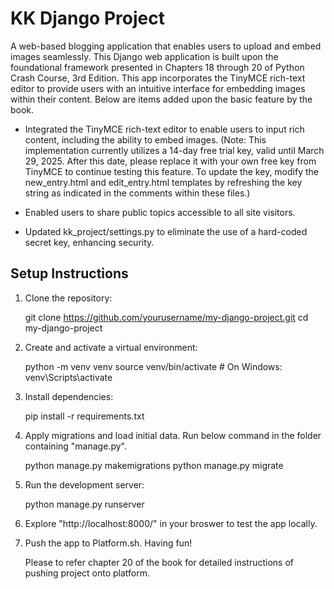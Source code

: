 
# KK Django Project
A web-based blogging application that enables users to upload and embed images seamlessly.
This Django web application is built upon the foundational framework presented in Chapters 18 through 20 of Python Crash Course, 3rd Edition. This app incorporates the TinyMCE rich-text editor to provide users with an intuitive interface for embedding images within their content. Below are items added upon the basic feature by the book. 
 
* Integrated the TinyMCE rich-text editor to enable users to input rich content, including the ability to embed images.
    (Note: This implementation currently utilizes a 14-day free trial key, valid until March 29, 2025. After this date, please replace it with your own free key from TinyMCE to continue testing this feature. To update the key, modify the new_entry.html and edit_entry.html templates by refreshing the key string as indicated in the comments within these files.)

* Enabled users to share public topics accessible to all site visitors.  

* Updated kk_project/settings.py to eliminate the use of a hard-coded secret key,  enhancing security.





## Setup Instructions
1. Clone the repository:

   git clone https://github.com/yourusername/my-django-project.git
   cd my-django-project

2. Create and activate a virtual environment:

   python -m venv venv
   source venv/bin/activate  # On Windows: venv\Scripts\activate

3. Install dependencies:

   pip install -r requirements.txt


4. Apply migrations and load initial data. Run below command in the folder containing "manage.py".

   python manage.py makemigrations
   python manage.py migrate


6. Run the development server:

   python manage.py runserver

7. Explore "http://localhost:8000/" in your broswer to test the app locally.

8. Push the app to Platform.sh. Having fun! 
   
   Please to refer chapter 20 of the book for detailed instructions of pushing project onto platform. 

